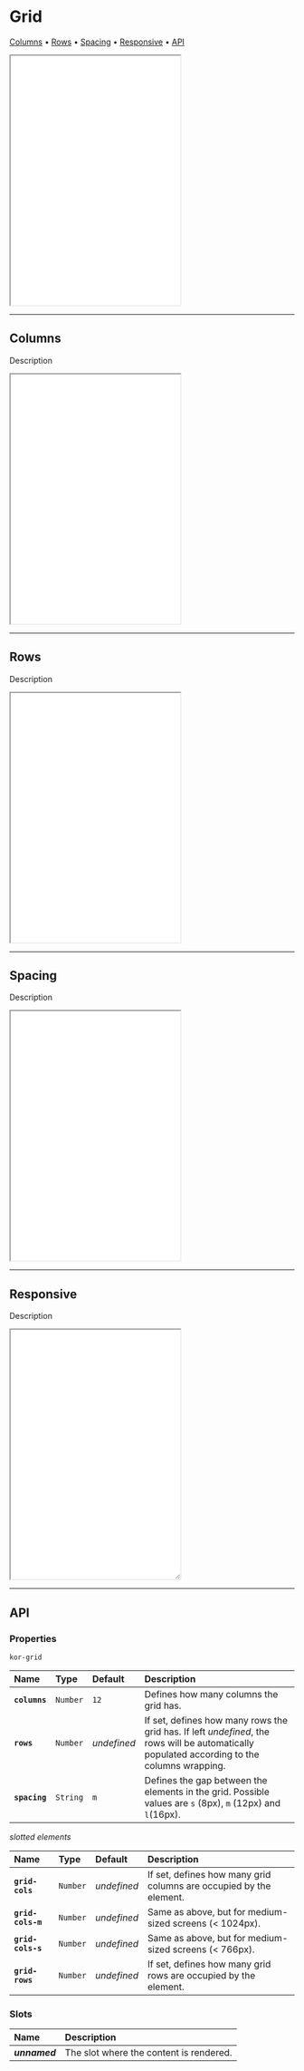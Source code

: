 # Grid

[Columns](components/grid#columns) • [Rows](components/grid#rows) • [Spacing](components/grid#spacing) • [Responsive](components/grid#responsive) • [API](components/grid#api)

<iframe src="./assets/docs/components/grid/main.html" height="440px"></iframe>

---

## Columns

Description

<iframe src="./assets/docs/components/grid/columns.html" height="440px"></iframe>

---

## Rows

Description

<iframe src="./assets/docs/components/grid/rows.html" height="440px"></iframe>

---

## Spacing

Description

<iframe src="./assets/docs/components/grid/spacing.html" height="440px"></iframe>

---

## Responsive

Description

<iframe src="./assets/docs/components/grid/responsive.html" height="440px" style="resize: horizontal"></iframe>

---

## API

### Properties

`kor-grid`

| Name | Type | Default | Description |
| :-- | :-- | :-- | :-- |
| **`columns`** | `Number` | `12` | Defines how many columns the grid has. |
| **`rows`** | `Number` | _undefined_ | If set, defines how many rows the grid has. If left _undefined_, the rows will be automatically populated according to the columns wrapping. |
| **`spacing`** | `String` | `m` | Defines the gap between the elements in the grid. Possible values are `s` (8px), `m` (12px) and `l`(16px). |

_slotted elements_

| Name | Type | Default | Description |
| :-- | :-- | :-- | :-- |
| **`grid-cols`** | `Number` | _undefined_ | If set, defines how many grid columns are occupied by the element. |
| **`grid-cols-m`** | `Number` | _undefined_ | Same as above, but for medium-sized screens (< 1024px). |
| **`grid-cols-s`** | `Number` | _undefined_ | Same as above, but for medium-sized screens (< 766px). |
| **`grid-rows`** | `Number` | _undefined_ | If set, defines how many grid rows are occupied by the element. |

### Slots

| Name | Description |
| :-- | :-- |
| **_unnamed_** | The slot where the content is rendered. |